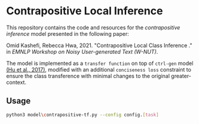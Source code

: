 # Contrapositive Local Inference

This repository contains the code and resources for the *contrapositive inference* model presented in the following paper:  

Omid Kashefi, Rebecca Hwa, 2021. "Contrapositive Local Class Inference ." in *EMNLP Workshop on Noisy User-generated Text (W-NUT)*.


The model is implemented as a `transfer function` on top of `ctrl-gen` model [(Hu et al., 2017)](https://arxiv.org/pdf/1703.00955.pdf), modified with an additional `conciseness loss` constraint to ensure the class transference with minimal changes to the original greater-context.

## Usage

``` bash
python3 model\contrapositive-tf.py --config config.[task]
```
